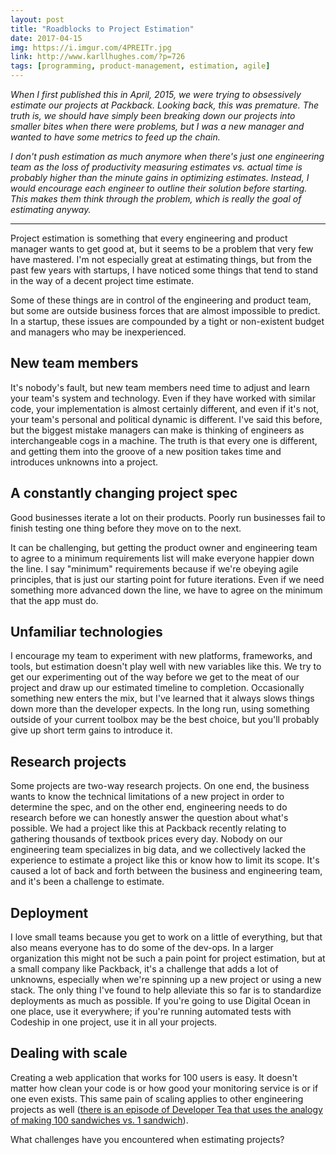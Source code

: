 ```yaml
---
layout: post
title: "Roadblocks to Project Estimation"
date: 2017-04-15
img: https://i.imgur.com/4PREITr.jpg
link: http://www.karllhughes.com/?p=726
tags: [programming, product-management, estimation, agile]
---
```

*When I first published this in April, 2015, we were trying to obsessively estimate our projects at Packback. Looking back, this was premature. The truth is, we should have simply been breaking down our projects into smaller bites when there were problems, but I was a new manager and wanted to have some metrics to feed up the chain.*

*I don't push estimation as much anymore when there's just one engineering team as the loss of productivity measuring estimates vs. actual time is probably higher than the minute gains in optimizing estimates. Instead, I would encourage each engineer to outline their solution before starting. This makes them think through the problem, which is really the goal of estimating anyway.*

-----

Project estimation is something that every engineering and product manager wants to get good at, but it seems to be a problem that very few have mastered. I'm not especially great at estimating things, but from the past few years with startups, I have noticed some things that tend to stand in the way of a decent project time estimate.

Some of these things are in control of the engineering and product team, but some are outside business forces that are almost impossible to predict. In a startup, these issues are compounded by a tight or non-existent budget and managers who may be inexperienced.

## New team members

It's nobody's fault, but new team members need time to adjust and learn your team's system and technology. Even if they have worked with similar code, your implementation is almost certainly different, and even if it's not, your team's personal and political dynamic is different. I've said this before, but the biggest mistake managers can make is thinking of engineers as interchangeable cogs in a machine. The truth is that every one is different, and getting them into the groove of a new position takes time and introduces unknowns into a project.

## A constantly changing project spec

Good businesses iterate a lot on their products. Poorly run businesses fail to finish testing one thing before they move on to the next.

It can be challenging, but getting the product owner and engineering team to agree to a minimum requirements list will make everyone happier down the line. I say "minimum" requirements because if we're obeying agile principles, that is just our starting point for future iterations. Even if we need something more advanced down the line, we have to agree on the minimum that the app must do.

## Unfamiliar technologies

I encourage my team to experiment with new platforms, frameworks, and tools, but estimation doesn't play well with new variables like this. We try to get our experimenting out of the way before we get to the meat of our project and draw up our estimated timeline to completion. Occasionally something new enters the mix, but I've learned that it always slows things down more than the developer expects. In the long run, using something outside of your current toolbox may be the best choice, but you'll probably give up short term gains to introduce it.

## Research projects

Some projects are two-way research projects. On one end, the business wants to know the technical limitations of a new project in order to determine the spec, and on the other end, engineering needs to do research before we can honestly answer the question about what's possible. We had a project like this at Packback recently relating to gathering thousands of textbook prices every day. Nobody on our engineering team specializes in big data, and we collectively lacked the experience to estimate a project like this or know how to limit its scope. It's caused a lot of back and forth between the business and engineering team, and it's been a challenge to estimate.

## Deployment

I love small teams because you get to work on a little of everything, but that also means everyone has to do some of the dev-ops. In a larger organization this might not be such a pain point for project estimation, but at a small company like Packback, it's a challenge that adds a lot of unknowns, especially when we're spinning up a new project or using a new stack. The only thing I've found to help alleviate this so far is to standardize deployments as much as possible. If you're going to use Digital Ocean in one place, use it everywhere; if you're running automated tests with Codeship in one project, use it in all your projects.

## Dealing with scale

Creating a web application that works for 100 users is easy. It doesn't matter how clean your code is or how good your monitoring service is or if one even exists. This same pain of scaling applies to other engineering projects as well ([there is an episode of Developer Tea that uses the analogy of making 100 sandwiches vs. 1 sandwich](https://developertea.com/episodes/9981)).

What challenges have you encountered when estimating projects?

